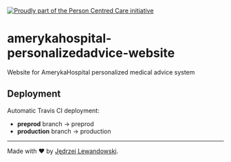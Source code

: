 [![Proudly part of the Person Centred Care initiative](https://personcentred.care/media/badge.svg)](https://personcentred.care/)

# amerykahospital-personalizedadvice-website

Website for AmerykaHospital personalized medical advice system

## Deployment

Automatic Travis CI deployment:

- **preprod** branch -> preprod
- **production** branch -> production

---

Made with ❤️ by [Jędrzej Lewandowski](https://jedrzej.lewandowski.doctor/).

